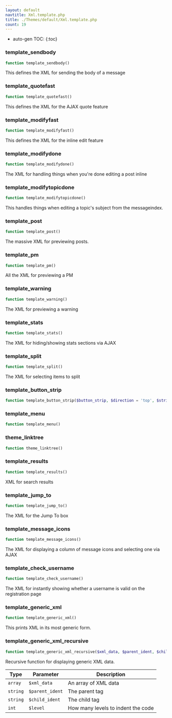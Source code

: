 ```yaml
---
layout: default
navtitle: Xml.template.php
title: ./Themes/default/Xml.template.php
count: 19
---
```

* auto-gen TOC:
{:toc}
### template_sendbody

```php
function template_sendbody()
```
This defines the XML for sending the body of a message



### template_quotefast

```php
function template_quotefast()
```
This defines the XML for the AJAX quote feature



### template_modifyfast

```php
function template_modifyfast()
```
This defines the XML for the inline edit feature



### template_modifydone

```php
function template_modifydone()
```
The XML for handling things when you're done editing a post inline



### template_modifytopicdone

```php
function template_modifytopicdone()
```
This handles things when editing a topic's subject from the messageindex.



### template_post

```php
function template_post()
```
The massive XML for previewing posts.



### template_pm

```php
function template_pm()
```
All the XML for previewing a PM



### template_warning

```php
function template_warning()
```
The XML for previewing a warning



### template_stats

```php
function template_stats()
```
The XML for hiding/showing stats sections via AJAX



### template_split

```php
function template_split()
```
The XML for selecting items to split



### template_button_strip

```php
function template_button_strip($button_strip, $direction = 'top', $strip_options = array())
```
### template_menu

```php
function template_menu()
```
### theme_linktree

```php
function theme_linktree()
```
### template_results

```php
function template_results()
```
XML for search results



### template_jump_to

```php
function template_jump_to()
```
The XML for the Jump To box



### template_message_icons

```php
function template_message_icons()
```
The XML for displaying a column of message icons and selecting one via AJAX



### template_check_username

```php
function template_check_username()
```
The XML for instantly showing whether a username is valid on the registration page



### template_generic_xml

```php
function template_generic_xml()
```
This prints XML in its most generic form.



### template_generic_xml_recursive

```php
function template_generic_xml_recursive($xml_data, $parent_ident, $child_ident, $level)
```
Recursive function for displaying generic XML data.



Type|Parameter|Description
---|---|---
`array`|`$xml_data`|An array of XML data
`string`|`$parent_ident`|The parent tag
`string`|`$child_ident`|The child tag
`int`|`$level`|How many levels to indent the code

